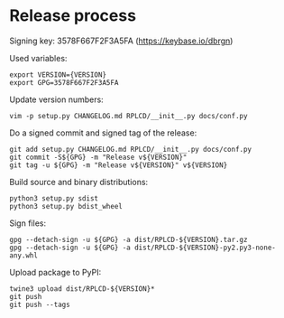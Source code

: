 # Release process

Signing key: 3578F667F2F3A5FA (https://keybase.io/dbrgn)

Used variables:

    export VERSION={VERSION}
    export GPG=3578F667F2F3A5FA

Update version numbers:

    vim -p setup.py CHANGELOG.md RPLCD/__init__.py docs/conf.py

Do a signed commit and signed tag of the release:

    git add setup.py CHANGELOG.md RPLCD/__init__.py docs/conf.py
    git commit -S${GPG} -m "Release v${VERSION}"
    git tag -u ${GPG} -m "Release v${VERSION}" v${VERSION}

Build source and binary distributions:

    python3 setup.py sdist
    python3 setup.py bdist_wheel

Sign files:

    gpg --detach-sign -u ${GPG} -a dist/RPLCD-${VERSION}.tar.gz
    gpg --detach-sign -u ${GPG} -a dist/RPLCD-${VERSION}-py2.py3-none-any.whl

Upload package to PyPI:

    twine3 upload dist/RPLCD-${VERSION}*
    git push
    git push --tags
